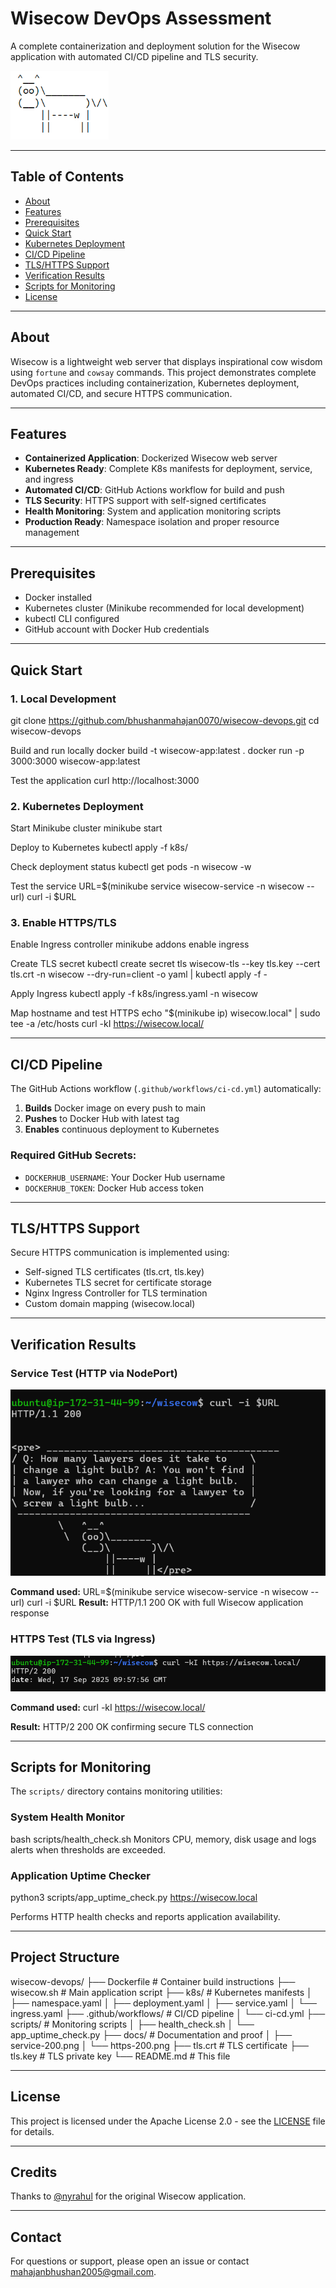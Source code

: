# Wisecow DevOps Assessment

A complete containerization and deployment solution for the Wisecow application with automated CI/CD pipeline and TLS security.

![Wisecow Logo](wisecow.png)

---

## Table of Contents
- [About](#about)
- [Features](#features)
- [Prerequisites](#prerequisites)
- [Quick Start](#quick-start)
- [Kubernetes Deployment](#kubernetes-deployment)
- [CI/CD Pipeline](#cicd-pipeline)
- [TLS/HTTPS Support](#tlshttps-support)
- [Verification Results](#verification-results)
- [Scripts for Monitoring](#scripts-for-monitoring)
- [License](#license)

---

## About

Wisecow is a lightweight web server that displays inspirational cow wisdom using `fortune` and `cowsay` commands. This project demonstrates complete DevOps practices including containerization, Kubernetes deployment, automated CI/CD, and secure HTTPS communication.

---

## Features

- **Containerized Application**: Dockerized Wisecow web server
- **Kubernetes Ready**: Complete K8s manifests for deployment, service, and ingress
- **Automated CI/CD**: GitHub Actions workflow for build and push
- **TLS Security**: HTTPS support with self-signed certificates
- **Health Monitoring**: System and application monitoring scripts
- **Production Ready**: Namespace isolation and proper resource management

---

## Prerequisites

- Docker installed
- Kubernetes cluster (Minikube recommended for local development)
- kubectl CLI configured
- GitHub account with Docker Hub credentials

---

## Quick Start

### 1. Local Development
git clone https://github.com/bhushanmahajan0070/wisecow-devops.git
cd wisecow-devops

Build and run locally
docker build -t wisecow-app:latest .
docker run -p 3000:3000 wisecow-app:latest

Test the application
curl http://localhost:3000


### 2. Kubernetes Deployment
Start Minikube cluster
minikube start

Deploy to Kubernetes
kubectl apply -f k8s/

Check deployment status
kubectl get pods -n wisecow -w

Test the service
URL=$(minikube service wisecow-service -n wisecow --url)
curl -i $URL


### 3. Enable HTTPS/TLS
Enable Ingress controller
minikube addons enable ingress

Create TLS secret
kubectl create secret tls wisecow-tls
--key tls.key --cert tls.crt
-n wisecow --dry-run=client -o yaml | kubectl apply -f -

Apply Ingress
kubectl apply -f k8s/ingress.yaml -n wisecow

Map hostname and test HTTPS
echo "$(minikube ip) wisecow.local" | sudo tee -a /etc/hosts
curl -kI https://wisecow.local/


---

## CI/CD Pipeline

The GitHub Actions workflow (`.github/workflows/ci-cd.yml`) automatically:

1. **Builds** Docker image on every push to main
2. **Pushes** to Docker Hub with latest tag  
3. **Enables** continuous deployment to Kubernetes

### Required GitHub Secrets:
- `DOCKERHUB_USERNAME`: Your Docker Hub username
- `DOCKERHUB_TOKEN`: Docker Hub access token

---

## TLS/HTTPS Support

Secure HTTPS communication is implemented using:
- Self-signed TLS certificates (tls.crt, tls.key)
- Kubernetes TLS secret for certificate storage
- Nginx Ingress Controller for TLS termination
- Custom domain mapping (wisecow.local)

---

## Verification Results

### Service Test (HTTP via NodePort)
![Service returning HTTP 200](docs/service-200.png)

**Command used:**
URL=$(minikube service wisecow-service -n wisecow --url)
curl -i $URL
**Result:** HTTP/1.1 200 OK with full Wisecow application response

### HTTPS Test (TLS via Ingress)  
![HTTPS returning HTTP/2 200](docs/https-200.png)

**Command used:**
curl -kI https://wisecow.local/

**Result:** HTTP/2 200 OK confirming secure TLS connection

---

## Scripts for Monitoring

The `scripts/` directory contains monitoring utilities:

### System Health Monitor
bash scripts/health_check.sh
Monitors CPU, memory, disk usage and logs alerts when thresholds are exceeded.

### Application Uptime Checker  
python3 scripts/app_uptime_check.py https://wisecow.local

Performs HTTP health checks and reports application availability.

---

## Project Structure
wisecow-devops/
├── Dockerfile # Container build instructions
├── wisecow.sh # Main application script
├── k8s/ # Kubernetes manifests
│ ├── namespace.yaml
│ ├── deployment.yaml
│ ├── service.yaml
│ └── ingress.yaml
├── .github/workflows/ # CI/CD pipeline
│ └── ci-cd.yml
├── scripts/ # Monitoring scripts
│ ├── health_check.sh
│ └── app_uptime_check.py
├── docs/ # Documentation and proof
│ ├── service-200.png
│ └── https-200.png
├── tls.crt # TLS certificate
├── tls.key # TLS private key
└── README.md # This file


---

## License

This project is licensed under the Apache License 2.0 - see the [LICENSE](LICENSE) file for details.

---

## Credits

Thanks to [@nyrahul](https://github.com/nyrahul) for the original Wisecow application.

---

## Contact

For questions or support, please open an issue or contact [mahajanbhushan2005@gmail.com](mailto:mahajanbhushan2005@gmail.com).


